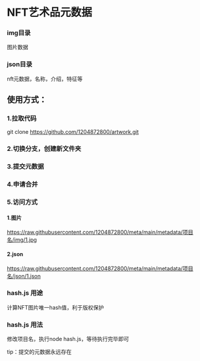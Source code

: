 # NFT艺术品元数据

### img目录

图片数据

### json目录

nft元数据，名称，介绍，特征等

<!-- ### 项目链接
See [Configuration Reference](https://cli.vuejs.org/config/). -->

## 使用方式：
### 1.拉取代码
git clone https://github.com/1204872800/artwork.git

### 2.切换分支，创建新文件夹

### 3.提交元数据

### 4.申请合并

### 5.访问方式

#### 1.图片
https://raw.githubusercontent.com/1204872800/meta/main/metadata/项目名/img/1.jpg
#### 2.json
https://raw.githubusercontent.com/1204872800/meta/main/metadata/项目名/json/1.json


### hash.js 用途
计算NFT图片唯一hash值，利于版权保护
### hash.js 用法
修改项目名，执行node hash.js，等待执行完毕即可


tip：提交的元数据永远存在
